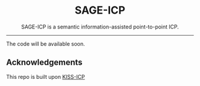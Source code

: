 <div align="center">
    <h1>SAGE-ICP</h1>

SAGE-ICP is a semantic information-assisted point-to-point ICP.
</div>
<hr />

The code will be available soon.


## Acknowledgements
This repo is built upon [KISS-ICP](https://github.com/PRBonn/kiss-icp)
